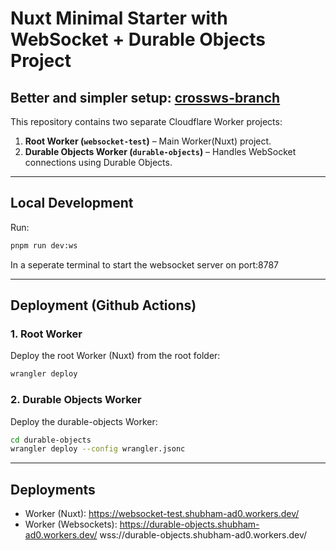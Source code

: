 # Nuxt Minimal Starter with WebSocket + Durable Objects Project

## Better and simpler setup: [crossws-branch](https://github.com/kandalgaonkarshubham/websocket-test/tree/crossws)

This repository contains two separate Cloudflare Worker projects:

1. **Root Worker (`websocket-test`)** – Main Worker(Nuxt) project.
2. **Durable Objects Worker (`durable-objects`)** – Handles WebSocket connections using Durable Objects.

---

## Local Development

Run:

```bash
pnpm run dev:ws
```
  In a seperate terminal to start the websocket server on port:8787

---

## Deployment (Github Actions)

### 1. Root Worker

Deploy the root Worker (Nuxt) from the root folder:

```bash
wrangler deploy
```

### 2. Durable Objects Worker

Deploy the durable-objects Worker:

```bash
cd durable-objects
wrangler deploy --config wrangler.jsonc
```
---

## Deployments


- Worker (Nuxt): https://websocket-test.shubham-ad0.workers.dev/
- Worker (Websockets): https://durable-objects.shubham-ad0.workers.dev/ wss://durable-objects.shubham-ad0.workers.dev/
